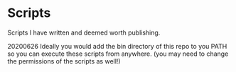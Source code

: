 # Scripts
Scripts I have written and deemed worth publishing.

20200626
Ideally you would add the bin directory of this repo to you PATH so you can execute these scripts from anywhere.
(you may need to change the permissions of the scripts as well!)

